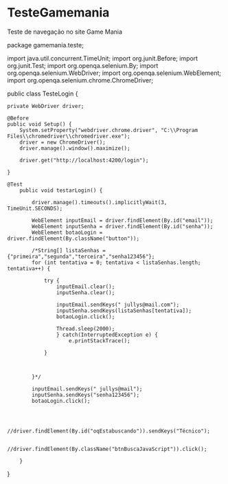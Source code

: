 # TesteGamemania
Teste de navegação no site Game Mania

package gamemania.teste;

import java.util.concurrent.TimeUnit;
import org.junit.Before;
import org.junit.Test;
import org.openqa.selenium.By;
import org.openqa.selenium.WebDriver;
import org.openqa.selenium.WebElement;
import org.openqa.selenium.chrome.ChromeDriver;

public class TesteLogin {

	private WebDriver driver;

	@Before
	public void Setup() {
		System.setProperty("webdriver.chrome.driver", "C:\\Program Files\\chromedriver\\chromedriver.exe");
		driver = new ChromeDriver();
		driver.manage().window().maximize();

		driver.get("http://localhost:4200/login");

	}

	@Test
		public void testarLogin() {
			
			driver.manage().timeouts().implicitlyWait(3, TimeUnit.SECONDS);
			
			WebElement inputEmail = driver.findElement(By.id("email"));
			WebElement inputSenha = driver.findElement(By.id("senha"));
			WebElement botaoLogin = driver.findElement(By.className("button"));
			
			/*String[] listaSenhas = {"primeira","segunda","terceira","senha123456"};
			for (int tentativa = 0; tentativa < listaSenhas.length; tentativa++) {
			
				try {
					inputEmail.clear();
					inputSenha.clear();
					
					inputEmail.sendKeys(" jullys@mail.com");
					inputSenha.sendKeys(listaSenhas[tentativa]);
					botaoLogin.click();
					
					Thread.sleep(2000);
					} catch(InterruptedException e) {
						e.printStackTrace();
					
				}
				
			
			
			}*/
			
			inputEmail.sendKeys(" jullys@mail");
			inputSenha.sendKeys("senha123456");
			botaoLogin.click();  
			
			

			//driver.findElement(By.id("oqEstabuscando")).sendKeys("Técnico");

			//driver.findElement(By.className("btnBuscaJavaScript")).click();

		}

}

